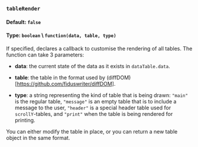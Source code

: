 ### `tableRender`
#### Default: `false`
#### Type: `boolean` \ `function(data, table, type)`


If specified, declares a callback to customise the rendering of all tables. The function can take 3 parameters:

* **data**: the current state of the data as it exists in `dataTable.data`.

* **table**: the table in the format used by (diffDOM)[https://github.com/fiduswriter/diffDOM].

* **type**: a string representing the kind of table that is being drawn: `"main"` is the regular table, `"message"` is an empty table that is to include a message to the user, `"header"` is a special header table used for `scrollY`-tables, and `"print"` when the table is being rendered for printing.

You can either modify the table in place, or you can return a new table object in the same format.

